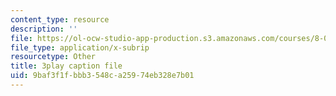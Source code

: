 ```yaml
---
content_type: resource
description: ''
file: https://ol-ocw-studio-app-production.s3.amazonaws.com/courses/8-06-quantum-physics-iii-spring-2018/9baf3f1fbbb3548ca25974eb328e7b01_tl7q_VZ3eIQ.vtt
file_type: application/x-subrip
resourcetype: Other
title: 3play caption file
uid: 9baf3f1f-bbb3-548c-a259-74eb328e7b01
---
```

